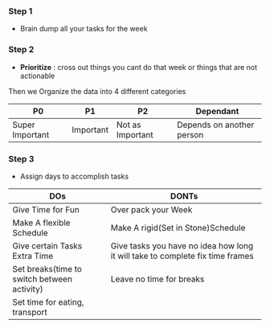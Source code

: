 ### Step 1
 - Brain dump all your tasks for the week 
 
### Step 2
- **Prioritize** : cross out things you cant do that week or things that are not actionable

Then we Organize the data into 4 different categories


| P0  | P1  | P2  | Dependant |
|--------|-------|--------|--------|
|Super Important | Important | Not as Important | Depends on another person|

### Step 3
- Assign days to accomplish tasks

|DOs | DONTs|
|----|------|
|Give Time for Fun| Over pack your Week|
|Make A flexible Schedule | Make A rigid(Set in Stone)Schedule|
| Give certain Tasks Extra Time| Give tasks you have no idea how long it will take to complete fix time frames|
|Set breaks(time to switch between activity)| Leave no time for breaks|
|Set time for eating, transport| |


